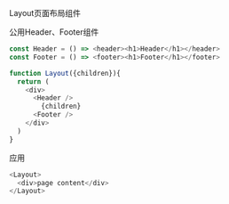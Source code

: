 Layout页面布局组件

公用Header、Footer组件

```js
const Header = () => <header><h1>Header</h1></header>
const Footer = () => <footer><h1>Footer</h1></footer>

function Layout({children}){
  return (
    <div>
      <Header />
        {children}
      <Footer />
    </div>
  )
}
```

应用

```js
<Layout>
  <div>page content</div>
</Layout>
```